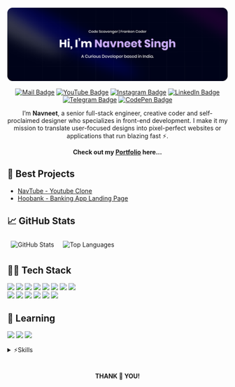 [![GitHub Banner](./assets/GitHubBanner.png)](https://nammu.vercel.app)

<div align="center">

[![Mail Badge](https://img.shields.io/badge/Gmail-informational?style=flat&logo=mail.ru&logoColor=white&color=ea4335)](mailto:navneetpna@gmail.com)
[![YouTube Badge](https://img.shields.io/badge/YouTube-informational?style=flat&logo=youtube&logoColor=white&color=FF0000)](https://www.youtube.com/navnxet/)
[![Instagram Badge](https://img.shields.io/badge/Instagram-informational?style=flat&logo=instagram&logoColor=white&color=E4405F)](https://www.instagram.com/navnxet/)
[![LinkedIn Badge](https://img.shields.io/badge/LinkedIn-informational?style=flat&logo=linkedin&logoColor=white&color=0A66C2)](https://www.linkedin.com/in/navnxet/)
[![Telegram Badge](https://img.shields.io/badge/Telegram-informational?style=flat&logo=telegram&logoColor=white&color=26A5E4)](https://telegram.im/@navnxet)
[![CodePen Badge](https://img.shields.io/badge/CodePen-informational?style=flat&logo=codepen&logoColor=white&color=000000)](https://codepen.io/navnxet)

I’m <b>Navneet</b>, a senior full-stack engineer, creative coder and self-proclaimed designer who specializes in front-end development. I make it my mission to translate user-focused designs into pixel-perfect websites or applications that run blazing fast ⚡.

<b>Check out my <a href="https://nammu.vercel.app"><u>Portfolio</u></a> here...</b>

</div>

## 📝 Best Projects

- [NavTube - Youtube Clone](https://navtube.vercel.app)
- [Hoobank - Banking App Landing Page](https://hoobankk.vercel.app)

## 📈 GitHub Stats

<div align="left">
  
  <img align="top" style="margin:0.5rem" src="https://github-readme-stats.vercel.app/api?username=xnammu&layout=compact&hide=html,css&show_icons=true&line_height=27&count_private=true&title_color=CBACF9&text_color=ffffff&icon_color=CBACF9&bg_color=90,000319,141734,00032f,000319,19022d&card_width=500&hide_title=true&include_all_commits=true&hide_border=true" alt="GitHub Stats" />

  <img align="top" style="margin:0.5rem" src="https://github-readme-stats.vercel.app/api/top-langs/?username=xnammu&layout=compact&hide=html,css&title_color=CBACF9&text_color=ffffff&icon_color=CBACF9&bg_color=90,000319,141734,00032f,000319,19022d&card_width=500&hide_border=true" alt="Top Languages" />
  
</div>



## 🧑‍💻 Tech Stack

![](https://img.shields.io/badge/NextJS-informational?style=flat&logo=next.js&logoColor=white&color=000000)
![](https://img.shields.io/badge/ShadCN-informational?style=flat&logo=shadcn/ui&logoColor=white&color=000000)
![](https://img.shields.io/badge/Tailwind-informational?style=flat&logo=Tailwind-CSS&logoColor=white&color=06b6d4)
![](https://img.shields.io/badge/TypeScript-informational?style=flat&logo=TypeScript&logoColor=white&color=3178c6)
![](https://img.shields.io/badge/ESLint-informational?style=flat&logo=ESLint&logoColor=white&color=4b32c3)
![](https://img.shields.io/badge/Clerk-informational?style=flat&logo=Clerk&logoColor=white&color=6c47ff)
![](https://img.shields.io/badge/Docker-informational?style=flat&logo=Docker&logoColor=white&color=2496ed)
![](https://img.shields.io/badge/Vercel-informational?style=flat&logo=Vercel&logoColor=white&color=000000)<br>
![](https://img.shields.io/badge/Deno-informational?style=flat&logo=Deno&logoColor=white&color=000000)
![](https://img.shields.io/badge/Zod-informational?style=flat&logo=Zod&logoColor=white&color=3e67b1)
![](https://img.shields.io/badge/Prisma-informational?style=flat&logo=Prisma&logoColor=white&color=2d3748)
![](https://img.shields.io/badge/React_Hook_Form-informational?style=flat&logo=React-Hook-Form&logoColor=white&color=EC5990)
![](https://img.shields.io/badge/Sanity-informational?style=flat&logo=Sanity&logoColor=white&color=f03e2f)
![](https://img.shields.io/badge/Appwrite-informational?style=flat&logo=Appwrite&logoColor=white&color=fd366e)
<br>

## 📖 Learning

![](https://img.shields.io/badge/Expo-informational?style=flat&logo=Expo&logoColor=white&color=000028)
![](https://img.shields.io/badge/Electron-informational?style=flat&logo=Electron&logoColor=white&color=47848f)
![](https://img.shields.io/badge/Framer-informational?style=flat&logo=Framer&logoColor=white&color=0055FF)

<details>
<summary>⚡Skills</summary>
<br>

![](https://img.shields.io/badge/HTML-informational?style=flat&logo=html5&logoColor=white&color=E34F26)
![](https://img.shields.io/badge/CSS-informational?style=flat&logo=css3&logoColor=white&color=1572B6)
![](https://img.shields.io/badge/Sass-informational?style=flat&logo=Sass&logoColor=white&color=CC6699)
![](https://img.shields.io/badge/JavaScript-informational?style=flat&logo=JavaScript&logoColor=white&color=F7DF1E)
![](https://img.shields.io/badge/React-informational?style=flat&logo=react&logoColor=white&color=61DAFB)
![](https://img.shields.io/badge/Redux-informational?style=flat&logo=Redux&logoColor=white&color=764ABC)
![](https://img.shields.io/badge/GSAP-informational?style=flat&logo=GreenSock&logoColor=white&color=88CE02)
<br>

![](https://img.shields.io/badge/Git-informational?style=flat&logo=Git&logoColor=white&color=f05032)
![](https://img.shields.io/badge/NodeJS-informational?style=flat&logo=Node.js&logoColor=white&color=5fa04e)
![](https://img.shields.io/badge/ExpressJS-informational?style=flat&logo=Express&logoColor=white&color=000000)
![](https://img.shields.io/badge/MongoDB-informational?style=flat&logo=MongoDB&logoColor=white&color=47a248)
![](https://img.shields.io/badge/Postman-informational?style=flat&logo=Postman&logoColor=white&color=FF6C37)
![](https://img.shields.io/badge/MySQL-informational?style=flat&logo=MySQL&logoColor=white&color=4479a1)
![](https://img.shields.io/badge/Firebase-informational?style=flat&logo=Firebase&logoColor=white&color=dd2c00)
![](https://img.shields.io/badge/Supabase-informational?style=flat&logo=Supabase&logoColor=white&color=3fcf8e)
<br>

![](https://img.shields.io/badge/C++-informational?style=flat&logo=C%2B%2B&logoColor=white&color=00599C)
![](https://img.shields.io/badge/Python-informational?style=flat&logo=Python&logoColor=white&color=3776ab)
![](https://img.shields.io/badge/Java-informational?style=flat&logo=java&logoColor=white&color=007396)
![](https://img.shields.io/badge/Linux-informational?style=flat&logo=Linux&logoColor=white&color=000000)
![](https://img.shields.io/badge/WordPress-informational?style=flat&logo=Wordpress&logoColor=white&color=21759b)
![](https://img.shields.io/badge/Brave-informational?style=flat&logo=Brave&logoColor=white&color=FB542B)

![](https://img.shields.io/badge/Photoshop-informational?style=flat&logo=Adobe-Photoshop&logoColor=white&color=31a8ff)
![](https://img.shields.io/badge/Illustrator-informational?style=flat&logo=Adobe-Illustrator&logoColor=white&color=ff9a00)
![](https://img.shields.io/badge/CorelDRAW-informational?style=flat&logo=coreldraw&logoColor=white&color=000000)
![](https://img.shields.io/badge/Premiere_Pro-informational?style=flat&logo=adobe-premiere-pro&logoColor=white&color=9999FF)
![](https://img.shields.io/badge/After_Effects-informational?style=flat&logo=adobe-after-effects&logoColor=white&color=9999FF)

</details><br><h4 align="center">
 THANK 💖 YOU!
</h4>
